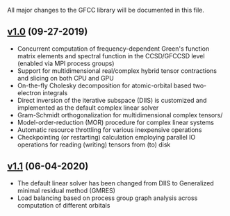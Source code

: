 All major changes to the GFCC library will be documented in this file.

## [v1.0](https://github.com/spec-org/gfcc/releases/tag/v1.0) (09-27-2019)

- Concurrent computation of frequency-dependent Green's function matrix elements and spectral function in the CCSD/GFCCSD level (enabled via MPI process groups)
- Support for multidimensional real/complex hybrid tensor contractions and slicing on both CPU and GPU
- On-the-fly Cholesky decomposition for atomic-orbital based two-electron integrals
- Direct inversion of the iterative subspace (DIIS) is customized and implemented as the default complex linear solver
- Gram-Schmidt orthogonalization for multidimensional complex tensors/
- Model-order-reduction (MOR) procedure for complex linear systems
- Automatic resource throttling for various inexpensive operations
- Checkpointing (or restarting) calculation employing parallel IO operations for reading (writing) tensors from (to) disk

## [v1.1](https://github.com/spec-org/gfcc/releases/tag/v1.1) (06-04-2020)
- The default linear solver has been changed from DIIS to Generalized minimal residual method (GMRES)
- Load balancing based on process group graph analysis across computation of different orbitals
